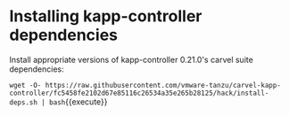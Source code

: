 # Installing kapp-controller dependencies

Install appropriate versions of kapp-controller 0.21.0's
carvel suite dependencies:

`wget -O- https://raw.githubusercontent.com/vmware-tanzu/carvel-kapp-controller/fc5458fe2102d67e85116c26534a35e265b28125/hack/install-deps.sh | bash`{{execute}}



